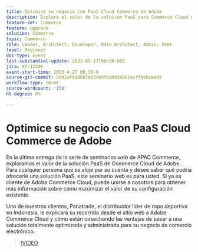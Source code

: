```yaml
---
title: Optimice su negocio con PaaS Cloud Commerce de Adobe
description: Explore el valor de la solución PaaS para Commerce Cloud de Adobe. Para cualquier persona que actualmente sea autoalojada y tenga curiosidad por saber lo que una solución PaaS podría ofrecerles, este seminario web es para usted.
feature-set: Commerce
feature: Upgrade
solution: Commerce
topic: Commerce
role: Leader, Architect, Developer, Data Architect, Admin, User
level: Beginner
doc-type: Event
last-substantial-update: 2023-05-17T00:00:00Z
jira: KT-13206
event-start-time: 2023-4-27 08:30-8
source-git-commit: 5dd2af910607eb5c69fc08d34001ecff9bbcb485
workflow-type: tm+mt
source-wordcount: '156'
ht-degree: 0%

---
```



# Optimice su negocio con PaaS Cloud Commerce de Adobe

En la última entrega de la serie de seminarios web de APAC Commerce, exploramos el valor de la solución PaaS de Commerce Cloud de Adobe. Para cualquier persona que se aloje por su cuenta y desee saber qué podría ofrecerle una solución PaaS, este seminario web es para usted. Si ya es cliente de Adobe Commerce Cloud, puede unirse a nosotros para obtener más información sobre cómo maximizar el valor de su configuración existente.

Uno de nuestros clientes, Panatrade, el distribuidor líder de ropa deportiva en Indonesia, le explicará su recorrido desde el sitio web a Adobe Commerce Cloud y cómo están cosechando las ventajas de pasar a una solución totalmente optimizada y administrada para su negocio de comercio electrónico.

>[!VIDEO](https://video.tv.adobe.com/v/3419132/?learn=on)
